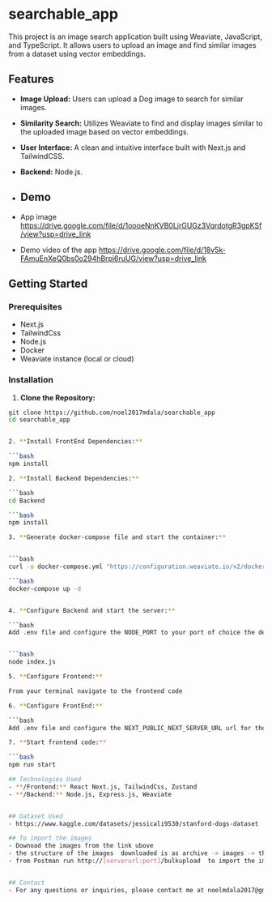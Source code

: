 # searchable_app

This project is an image search application built using Weaviate, JavaScript, and TypeScript. It allows users to upload an image and find similar images from a dataset using vector embeddings.

## Features

- **Image Upload:** Users can upload a Dog image to search for similar images.
- **Similarity Search:** Utilizes Weaviate to find and display images similar to the uploaded image based on vector embeddings.
- **User Interface:** A clean and intuitive interface built with Next.js and TailwindCSS.
- **Backend:** Node.js.

- ## Demo
- App image https://drive.google.com/file/d/1oooeNnKVB0LjrGUGz3VqrdotgR3gpKSf/view?usp=drive_link

- Demo video of the app https://drive.google.com/file/d/18v5k-FAmuEnXeQ0bs0o294hBrpi6ruUG/view?usp=drive_link

## Getting Started

### Prerequisites

- Next.js
- TailwindCss
- Node.js
- Docker
- Weaviate instance (local or cloud)

### Installation

1. **Clone the Repository:**

````bash
git clone https://github.com/noel2017mdala/searchable_app
cd searchable_app


2. **Install FrontEnd Dependencies:**

```bash
npm install

2. **Install Backend Dependencies:**

```bash
cd Backend

```bash
npm install

3. **Generate docker-compose file and start the container:**


```bash
curl -o docker-compose.yml "https://configuration.weaviate.io/v2/docker-compose/docker-compose.yml?generative_anyscale=false&generative_aws=false&generative_cohere=false&generative_mistral=false&generative_octoai=false&generative_ollama=false&generative_openai=false&generative_palm=false&image_neural_model=pytorch-resnet50&media_type=image&modules=modules&ref2vec_centroid=false&reranker_cohere=false&reranker_transformers=false&runtime=docker-compose&weaviate_version=v1.25.4&weaviate_volume=host-binding"

```bash
docker-compose up -d


4. **Configure Backend and start the server:**

```bash
Add .env file and configure the NODE_PORT to your port of choice the default port is 3001


```bash
node index.js

5. **Configure Frontend:**

From your terminal navigate to the frontend code

6. **Configure FrontEnd:**

```bash
Add .env file and configure the NEXT_PUBLIC_NEXT_SERVER_URL url for the Backend the default is http://[serverurl:port]

7. **Start frontend code:**

```bash
npm run start

## Technologies Used
- **/Frontend:** React Next.js, TailwindCss, Zustand
- **/Backend:** Node.js, Express.js, Weaviate


## Dataset Used
- https://www.kaggle.com/datasets/jessicali9530/stanford-dogs-dataset

## To import the images
- Downoad the images from the link ubove
- the structure of the images  downloaded is as archive -> images -> the images copy from the images into Backend/Images
- from Postman run http://[serverurl:port]/bulkupload  to import the images


## Contact
- For any questions or inquiries, please contact me at noelmdala2017@gmail.com.



````
